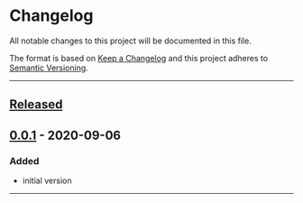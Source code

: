 # Changelog

All notable changes to this project will be documented in this file.

The format is based on [Keep a Changelog][Keep a Changelog] and this project adheres to [Semantic Versioning][Semantic Versioning].

---

## [Released]

## [0.0.1] - 2020-09-06

### Added

- initial version

---

<!-- Links -->
[Keep a Changelog]: https://keepachangelog.com/
[Semantic Versioning]: https://semver.org/

<!-- Versions -->
[Unreleased]: http://monster/gitlab/crypto/oscap/compare/v0.0.1...HEAD
[Released]: http://monster/gitlab/crypto/oscap/releases
[0.0.2]: http://monster/gitlab/crypto/oscap/compare/v0.0.1..v0.0.2
[0.0.1]: http://monster/gitlab/crypto/oscap/releases/v0.0.1
